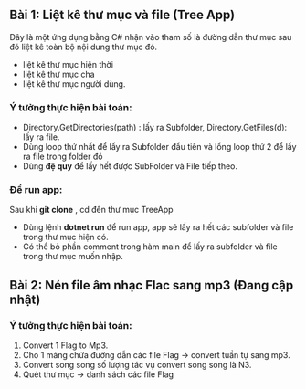 ## Bài 1: Liệt kê thư mục và file (Tree App)

 Đây là một ứng dụng bằng C# nhận vào tham số là đường dẫn thư mục sau đó liệt kê toàn bộ nội dung thư mục đó. 

- liệt kê thư mục hiện thời
- liệt kê thư mục cha
- liệt kê thư mục người dùng.

### Ý tưởng thực hiện bài toán:
- Directory.GetDirectories(path) : lấy ra Subfolder, Directory.GetFiles(d): lấy ra file.
- Dùng loop thứ nhất để lấy ra Subfolder đầu tiên và lồng loop thứ 2 để lấy ra file trong folder đó
- Dùng **đệ quy** để  lấy hết được SubFolder và File tiếp theo.

### Để run app:
Sau khi **git clone** , cd đến thư mục TreeApp
- Dùng lệnh **dotnet run** để run app, app sẽ lấy ra hết các subfolder và file trong thư mục hiện có.
- Có thể bỏ phần comment trong hàm main để lấy ra subfolder và file trong thư mục muốn nhập.

## Bài 2: Nén file âm nhạc Flac sang mp3 (Đang cập nhật)

### Ý tưởng thực hiện bài toán:

1. Convert 1 Flag to Mp3.
2. Cho 1 mảng chứa đường dẫn các file Flag -> convert tuần tự sang mp3.
3. Convert song song số lượng tác vụ convert song song là N3.
4. Quét thư mục ->  danh sách các file Flag
